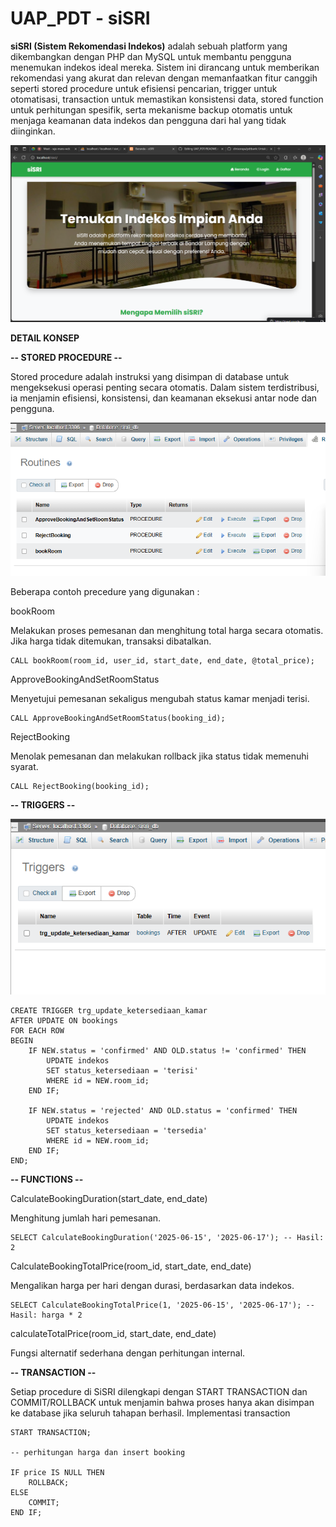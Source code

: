# UAP_PDT - siSRI
**siSRI (Sistem Rekomendasi Indekos)** adalah sebuah platform yang dikembangkan dengan PHP dan MySQL untuk membantu pengguna menemukan indekos ideal mereka. Sistem ini dirancang untuk memberikan rekomendasi yang akurat dan relevan dengan memanfaatkan fitur canggih seperti stored procedure untuk efisiensi pencarian, trigger untuk otomatisasi, transaction untuk memastikan konsistensi data, stored function untuk perhitungan spesifik, serta mekanisme backup otomatis untuk menjaga keamanan data indekos dan pengguna dari hal yang tidak diinginkan.

<img src="assets/img/siSri.png" alt="Tampilan Web" width="1000">

**DETAIL KONSEP**

**-- STORED PROCEDURE --**

Stored procedure adalah instruksi yang disimpan di database untuk mengeksekusi operasi penting secara otomatis. Dalam sistem terdistribusi, ia menjamin efisiensi, konsistensi, dan keamanan eksekusi antar node dan pengguna.


<img src="assets/img/procedure.png" alt="Procedure" width="600">

Beberapa contoh precedure yang digunakan :

bookRoom

Melakukan proses pemesanan dan menghitung total harga secara otomatis. Jika harga tidak ditemukan, transaksi dibatalkan.

    CALL bookRoom(room_id, user_id, start_date, end_date, @total_price);

ApproveBookingAndSetRoomStatus

Menyetujui pemesanan sekaligus mengubah status kamar menjadi terisi.

    CALL ApproveBookingAndSetRoomStatus(booking_id);

RejectBooking

Menolak pemesanan dan melakukan rollback jika status tidak memenuhi syarat.

    CALL RejectBooking(booking_id);


**-- TRIGGERS --**

<img src="assets/img/Trigger.png" alt="Procedure" width="600">

    CREATE TRIGGER trg_update_ketersediaan_kamar
    AFTER UPDATE ON bookings
    FOR EACH ROW
    BEGIN
        IF NEW.status = 'confirmed' AND OLD.status != 'confirmed' THEN
            UPDATE indekos
            SET status_ketersediaan = 'terisi'
            WHERE id = NEW.room_id;
        END IF;
    
        IF NEW.status = 'rejected' AND OLD.status = 'confirmed' THEN
            UPDATE indekos
            SET status_ketersediaan = 'tersedia'
            WHERE id = NEW.room_id;
        END IF;
    END;


**-- FUNCTIONS --**


CalculateBookingDuration(start_date, end_date)<br>

Menghitung jumlah hari pemesanan.

    SELECT CalculateBookingDuration('2025-06-15', '2025-06-17'); -- Hasil: 2

CalculateBookingTotalPrice(room_id, start_date, end_date)<br>

Mengalikan harga per hari dengan durasi, berdasarkan data indekos.<br>

    SELECT CalculateBookingTotalPrice(1, '2025-06-15', '2025-06-17'); -- Hasil: harga * 2 
    
calculateTotalPrice(room_id, start_date, end_date)<br>

Fungsi alternatif sederhana dengan perhitungan internal.



**-- TRANSACTION --**

Setiap procedure di SiSRI dilengkapi dengan START TRANSACTION dan COMMIT/ROLLBACK untuk menjamin bahwa proses hanya akan disimpan ke database jika seluruh tahapan berhasil.
Implementasi transaction

    START TRANSACTION;
    
    -- perhitungan harga dan insert booking
    
    IF price IS NULL THEN
        ROLLBACK;
    ELSE
        COMMIT;
    END IF;
